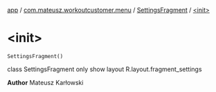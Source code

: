 [app](../../index.md) / [com.mateusz.workoutcustomer.menu](../index.md) / [SettingsFragment](index.md) / [&lt;init&gt;](./-init-.md)

# &lt;init&gt;

`SettingsFragment()`

class SettingsFragment only show layout R.layout.fragment_settings

**Author**
Mateusz Karłowski

